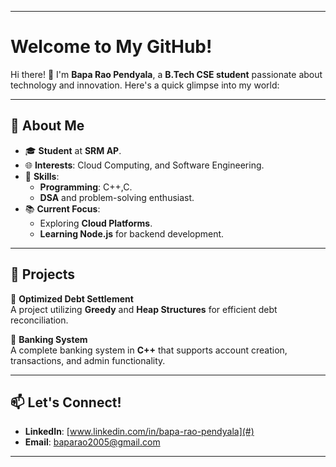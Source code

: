 
---

# Welcome to My GitHub!  

Hi there! 👋 I'm **Bapa Rao Pendyala**, a **B.Tech CSE student** passionate about technology and innovation. Here's a quick glimpse into my world:

---

## 🌟 About Me  
- 🎓 **Student** at **SRM AP**.  
- 🌐 **Interests**: Cloud Computing, and Software Engineering.  
- 🔧 **Skills**:  
  - **Programming**: C++,C.  
  - **DSA** and problem-solving enthusiast.  
- 📚 **Current Focus**:  
  - Exploring **Cloud Platforms**.  
  - **Learning Node.js** for backend development.  

---

## 🚀 Projects  
🔹 **Optimized Debt Settlement**  
A project utilizing **Greedy** and **Heap Structures** for efficient debt reconciliation.  

🔹 **Banking System**  
A complete banking system in **C++** that supports account creation, transactions, and admin functionality.  



---

## 📫 Let's Connect!  
- **LinkedIn**: [www.linkedin.com/in/bapa-rao-pendyala](#)  
- **Email**: [baparao2005@gmail.com](mailto:baparao2005@gmail.com)  

---
